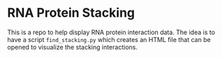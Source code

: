 # RNA Protein Stacking #

This is a repo to help display RNA protein interaction data. The idea is to
have a script `find_stacking.py` which creates an HTML file that can be opened
to visualize the stacking interactions.
